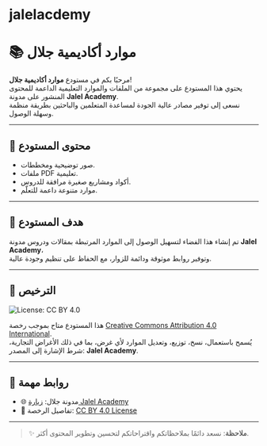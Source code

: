 # jalelacdemy
# 📚 موارد أكاديمية جلال

مرحبًا بكم في مستودع **موارد أكاديمية جلال**!  
يحتوي هذا المستودع على مجموعة من الملفات والموارد التعليمية الداعمة للمحتوى المنشور على مدونة **Jalel Academy**.  
نسعى إلى توفير مصادر عالية الجودة لمساعدة المتعلمين والباحثين بطريقة منظمة وسهلة الوصول.

---

## 📂 محتوى المستودع

- صور توضيحية ومخططات.
- ملفات PDF تعليمية.
- أكواد ومشاريع صغيرة مرافقة للدروس.
- موارد متنوعة داعمة للتعلّم.

---

## 🎯 هدف المستودع

تم إنشاء هذا الفضاء لتسهيل الوصول إلى الموارد المرتبطة بمقالات ودروس مدونة **Jalel Academy**،  
وتوفير روابط موثوقة ودائمة للزوار، مع الحفاظ على تنظيم وجودة عالية.

---

## 📜 الترخيص

![License: CC BY 4.0](https://img.shields.io/badge/License-CC%20BY%204.0-lightgrey.svg)

هذا المستودع متاح بموجب رخصة [Creative Commons Attribution 4.0 International](http://creativecommons.org/licenses/by/4.0/).  
يُسمح باستعمال، نسخ، توزيع، وتعديل الموارد لأي غرض، بما في ذلك الأغراض التجارية، شرط الإشارة إلى المصدر: **Jalel Academy**.

---

## 🔗 روابط مهمة

- 🌐 مدونة جلال: [زيارة Jalel Academy](https://jalelacademy.blogspot.com/) 
- 📖 تفاصيل الرخصة: [CC BY 4.0 License](http://creativecommons.org/licenses/by/4.0/)

---

> ✨ **ملاحظة**: نسعد دائمًا بملاحظاتكم واقتراحاتكم لتحسين وتطوير المحتوى أكثر.
